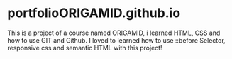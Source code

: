 # portfolioORIGAMID.github.io

This is a project of a course named ORIGAMID, i learned HTML, CSS and how to use GIT and Github. I loved to learned how to use ::before Selector, responsive css and semantic HTML with this project! 
